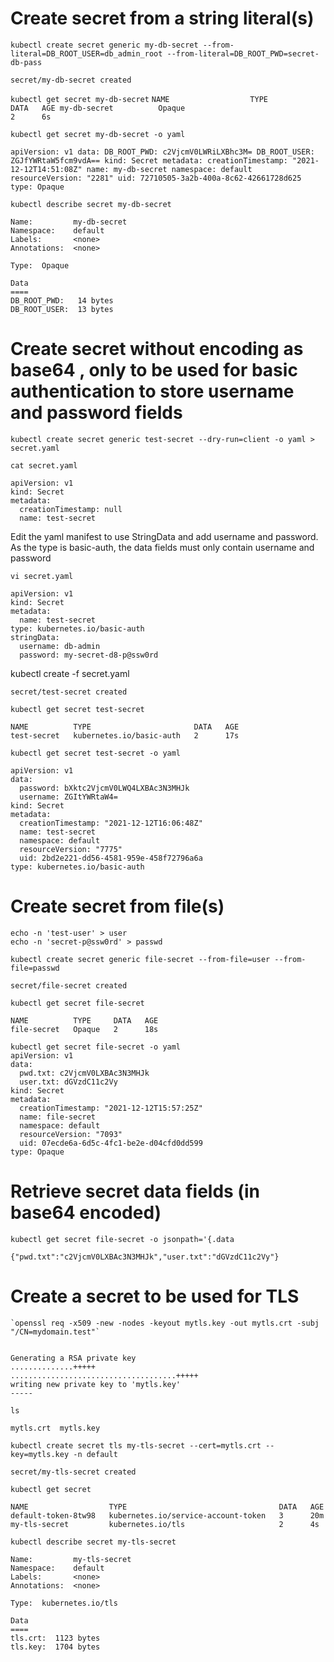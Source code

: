 
# Create secret from a string literal(s)

```
kubectl create secret generic my-db-secret --from-literal=DB_ROOT_USER=db_admin_root --from-literal=DB_ROOT_PWD=secret-db-pass
```

`secret/my-db-secret created`


```kubectl get secret my-db-secret```
`
NAME                  TYPE                                  DATA   AGE
my-db-secret          Opaque                                2      6s
`

```
kubectl get secret my-db-secret -o yaml
```
`
apiVersion: v1
data:
  DB_ROOT_PWD: c2VjcmV0LWRiLXBhc3M=
  DB_ROOT_USER: ZGJfYWRtaW5fcm9vdA==
kind: Secret
metadata:
  creationTimestamp: "2021-12-12T14:51:08Z"
  name: my-db-secret
  namespace: default
  resourceVersion: "2281"
  uid: 72710505-3a2b-400a-8c62-42661728d625
type: Opaque
`

```
kubectl describe secret my-db-secret
```
```
Name:         my-db-secret
Namespace:    default
Labels:       <none>
Annotations:  <none>

Type:  Opaque

Data
====
DB_ROOT_PWD:   14 bytes
DB_ROOT_USER:  13 bytes
```
  
  
# Create secret without encoding as base64 , only to be used for basic authentication to store username and password fields
  
```
kubectl create secret generic test-secret --dry-run=client -o yaml > secret.yaml
```
  
```
cat secret.yaml
```

```
apiVersion: v1
kind: Secret
metadata:
  creationTimestamp: null
  name: test-secret
```  
Edit the yaml manifest to use StringData and add username and password. As the type is basic-auth, the data fields must only contain  username and password

`vi secret.yaml`

```  
apiVersion: v1
kind: Secret
metadata:
  name: test-secret
type: kubernetes.io/basic-auth
stringData:
  username: db-admin
  password: my-secret-d8-p@ssw0rd
```
kubectl create -f secret.yaml
```
secret/test-secret created
```
`kubectl get secret test-secret`
```
NAME          TYPE                       DATA   AGE
test-secret   kubernetes.io/basic-auth   2      17s
```

`kubectl get secret test-secret -o yaml`
```
apiVersion: v1
data:
  password: bXktc2VjcmV0LWQ4LXBAc3N3MHJk
  username: ZGItYWRtaW4=
kind: Secret
metadata:
  creationTimestamp: "2021-12-12T16:06:48Z"
  name: test-secret
  namespace: default
  resourceVersion: "7775"
  uid: 2bd2e221-dd56-4581-959e-458f72796a6a
type: kubernetes.io/basic-auth
```
 
# Create secret from file(s)
```
echo -n 'test-user' > user
echo -n 'secret-p@ssw0rd' > passwd
```
```
kubectl create secret generic file-secret --from-file=user --from-file=passwd
```
`secret/file-secret created`
```
kubectl get secret file-secret
```

```
NAME          TYPE     DATA   AGE
file-secret   Opaque   2      18s
```

```
kubectl get secret file-secret -o yaml
apiVersion: v1
data:
  pwd.txt: c2VjcmV0LXBAc3N3MHJk
  user.txt: dGVzdC11c2Vy
kind: Secret
metadata:
  creationTimestamp: "2021-12-12T15:57:25Z"
  name: file-secret
  namespace: default
  resourceVersion: "7093"
  uid: 07ecde6a-6d5c-4fc1-be2e-d04cfd0dd599
type: Opaque
```

# Retrieve secret data fields (in base64 encoded)
  
 ```
kubectl get secret file-secret -o jsonpath='{.data
```
`{"pwd.txt":"c2VjcmV0LXBAc3N3MHJk","user.txt":"dGVzdC11c2Vy"}`


# Create a secret to be used for TLS


```
`openssl req -x509 -new -nodes -keyout mytls.key -out mytls.crt -subj "/CN=mydomain.test"`


Generating a RSA private key
..............+++++
.....................................+++++
writing new private key to 'mytls.key'
-----
```


`ls`

`mytls.crt  mytls.key` 

```
kubectl create secret tls my-tls-secret --cert=mytls.crt --key=mytls.key -n default
```
`secret/my-tls-secret created`
```
kubectl get secret
```
```
NAME                  TYPE                                  DATA   AGE
default-token-8tw98   kubernetes.io/service-account-token   3      20m
my-tls-secret         kubernetes.io/tls                     2      4s
```
```
kubectl describe secret my-tls-secret
```

```
Name:         my-tls-secret
Namespace:    default
Labels:       <none>
Annotations:  <none>

Type:  kubernetes.io/tls

Data
====
tls.crt:  1123 bytes
tls.key:  1704 bytes
``` 
  
  

